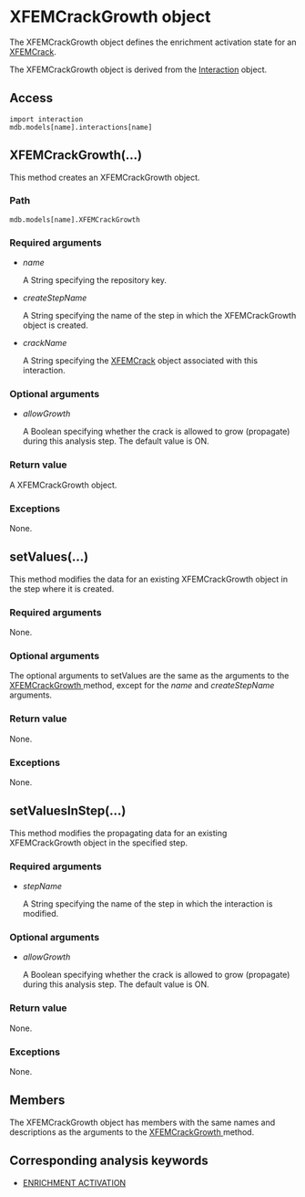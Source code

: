 # XFEMCrackGrowth object

The XFEMCrackGrowth object defines the enrichment activation state for an [XFEMCrack](https://help.3ds.com/2022/english/DSSIMULIA_Established/SIMACAEKERRefMap/simaker-c-xfemcrackpyc.htm?ContextScope=all).

The XFEMCrackGrowth object is derived from the [Interaction](https://help.3ds.com/2022/english/DSSIMULIA_Established/SIMACAEKERRefMap/simaker-c-interactionpyc.htm?ContextScope=all) object.

## Access

```
import interaction
mdb.models[name].interactions[name]
```

## XFEMCrackGrowth(...)



This method creates an XFEMCrackGrowth object.



### Path

```
mdb.models[name].XFEMCrackGrowth
```

### Required arguments

- *name*

  A String specifying the repository key.

- *createStepName*

  A String specifying the name of the step in which the XFEMCrackGrowth object is created.

- *crackName*

  A String specifying the [XFEMCrack](https://help.3ds.com/2022/english/DSSIMULIA_Established/SIMACAEKERRefMap/simaker-c-xfemcrackpyc.htm?ContextScope=all) object associated with this interaction.

### Optional arguments

- *allowGrowth*

  A Boolean specifying whether the crack is allowed to grow (propagate) during this analysis step. The default value is ON.

### Return value

A XFEMCrackGrowth object.

### Exceptions

None.



## setValues(...)



This method modifies the data for an existing XFEMCrackGrowth object in the step where it is created.



### Required arguments

None.

### Optional arguments

The optional arguments to setValues are the same as the arguments to the [XFEMCrackGrowth ](https://help.3ds.com/2022/english/DSSIMULIA_Established/SIMACAEKERRefMap/simaker-c-xfemcrackgrowthpyc.htm?ContextScope=all#simaker-xfemcrackgrowthxfemcrackgrowthpyc)method, except for the *name* and *createStepName* arguments.

### Return value

None.

### Exceptions

None.



## setValuesInStep(...)



This method modifies the propagating data for an existing XFEMCrackGrowth object in the specified step.



### Required arguments

- *stepName*

  A String specifying the name of the step in which the interaction is modified.

### Optional arguments

- *allowGrowth*

  A Boolean specifying whether the crack is allowed to grow (propagate) during this analysis step. The default value is ON.

### Return value

None.

### Exceptions

None.



## Members

The XFEMCrackGrowth object has members with the same names and descriptions as the arguments to the [XFEMCrackGrowth ](https://help.3ds.com/2022/english/DSSIMULIA_Established/SIMACAEKERRefMap/simaker-c-xfemcrackgrowthpyc.htm?ContextScope=all#simaker-xfemcrackgrowthxfemcrackgrowthpyc)method.



## Corresponding analysis keywords

- [ENRICHMENT ACTIVATION](https://help.3ds.com/2022/english/DSSIMULIA_Established/SIMACAEKEYRefMap/simakey-r-enrichmentactivation.htm?ContextScope=all#simakey-r-enrichmentactivation)